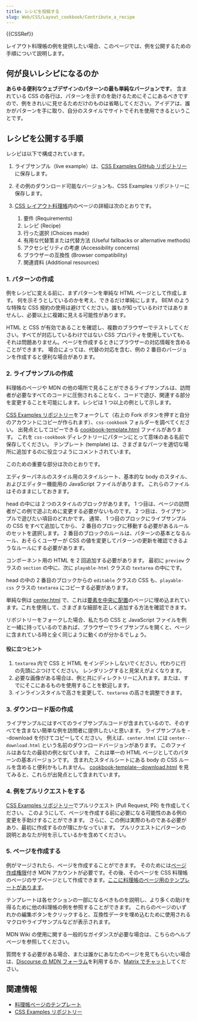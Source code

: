 ```yaml
---
title: レシピを投稿する
slug: Web/CSS/Layout_cookbook/Contribute_a_recipe
---
```


{{CSSRef}}

レイアウト料理帳の例を提供したい場合、このページでは、例を公開するための手順について説明します。

## 何が良いレシピになるのか

**あらゆる便利なウェブデザインのパターンの最も単純なバージョンです**。 含まれている CSS の各行は、パターンを示すのを助けるためにそこにあるべきですので、例をきれいに見せるためだけのものは省略してください。アイデアは、誰かがパターンを手に取り、自分のスタイルでサイトでそれを使用できるということです。

## レシピを公開する手順

レシピは以下で構成されています。

1. ライブサンプル（live example）は、[CSS Examples GitHub リポジトリー](https://github.com/mdn/css-examples)に保存します。
2. その例のダウンロード可能なバージョンも、CSS Examples リポジトリーに保存します。
3. [CSS レイアウト料理帳](/ja/docs/Web/CSS/Layout_cookbook)内のページの詳細は次のとおりです。

    1. 要件 (Requirements)
    2. レシピ (Recipe)
    3. 行った選択 (Choices made)
    4. 有用な代替策または代替方法 (Useful fallbacks or alternative methods)
    5. アクセシビリティの考慮 (Accessibility concerns)
    6. ブラウザーの互換性 (Browser compatibility)
    7. 関連資料 (Additional resources)

### 1. パターンの作成

例をレシピに変える前に、まずパターンを単純な HTML ページとして作成します。 何を示そうとしているのかを考え、できるだけ単純にします。 BEM のような特殊な CSS 規約の使用は避けてください。誰もが知っているわけではありませんし、必要以上に複雑に見える可能性があります。

HTML と CSS が有効であることを確認し、複数のブラウザーでテストしてください。すべてが対応しているわけではない CSS プロパティを使用していても、それは問題ありません。ページを作成するときにブラウザーの対応情報を含めることができます。 場合によっては、代替の対応を含む、例の 2 番目のバージョンを作成すると便利な場合があります。

### 2. ライブサンプルの作成

料理帳のページや MDN の他の場所で見ることができるライブサンプルは、訪問者が必要なすべてのコードに圧倒されることなく、コードで遊び、関連する部分を変更することを可能にします。レシピは 1 つ以上の例として示します。

[CSS Examples リポジトリー](https://github.com/mdn/css-examples)をフォークして（右上の Fork ボタンを押すと自分のアカウントにコピーが作られます）、`css-cookbook` フォルダーを調べてください。 出発点としてコピーできる [cookbook-template.html](https://github.com/mdn/css-examples/blob/master/css-cookbook/cookbook-template.html) ファイルがあります。 これを `css-cookbook` ディレクトリーにパターンにとって意味のある名前で保存してください。 テンプレート (template) は、さまざまなパーツを適切な場所に追加するのに役立つようにコメントされています。

このための重要な部分は次のとおりです。

エディターパネルのスタイル用のスタイルシート、基本的な body のスタイル、およびエディター機能用の JavaScript ファイルがあります。 これらのファイルはそのままにしておきます。

head の中には 2 つのスタイルのブロックがあります。 1 つ目は、ページの訪問者がこの例で遊ぶために変更する必要がないものです。 2 つ目は、ライブサンプルで遊びたい項目のどれかです。 通常、 1 つ目のブロックにライブサンプルの CSS をすべて追加してから、 2 番目のブロックに移動する必要があるルールのセットを選択します。 2 番目のブロックのルールは、パターンの基本となるルール、おそらくユーザーが CSS の値を変更してパターンの更新を確認できるようなルールにする必要があります。

コンポーネント用の HTML を 2 回追加する必要があります。 最初に `preview` クラスの `section` の中に、次に `playable-html` クラスの `textarea` の中にです。

head の中の 2 番目のブロックからの `editable` クラスの CSS も、`playable-css` クラスの `textarea` にコピーする必要があります。

単純な例は [center.html](https://github.com/mdn/css-examples/blob/master/css-cookbook/center.html) で、これは[要素を中央に配置](/ja/docs/Web/CSS/Layout_cookbook/Center_an_element)のページに埋め込まれています。これを使用して、さまざまな細部を正しく追加する方法を確認できます。

リポジトリーをフォークした場合、私たちの CSS と JavaScript ファイルを例と一緒に持っているのであれば、ブラウザーでライブサンプルを開くと、ページに含まれている時と全く同じように動くのが分かるでしょう。

#### 役に立つヒント

1. `textarea` 内で CSS と HTML をインデントしないでください。代わりに行の先頭にぶつけてください。 レンダリングすると見栄えがよくなります。
2. 必要な画像がある場合は、例と共にディレクトリーに入れます。または、すでにそこにあるものを使用することを歓迎します。
3. インラインスタイルで高さを変更して、`textarea` の高さを調整できます。

### 3. ダウンロード版の作成

ライブサンプルにはすべてのライブサンプルコードが含まれているので、そのすべてを含まない簡単な例を訪問者に提供したいと思います。 ライブサンプルを --download を付けてコピーしてください。 例えば、`center.html` には `center--download.html` という名前のダウンロードバージョンがあります。 このファイルはあなたの最初の例と似ています。 これは単一の HTML ページとしてのパターンの基本バージョンです。 含まれたスタイルシートにある body の CSS ルールを含めると便利かもしれません。 [cookbook-template--download.html](https://github.com/mdn/css-examples/blob/master/css-cookbook/cookbook-template--download.html) を見てみると、これらが出発点として含まれています。

### 4. 例をプルリクエストをする

[CSS Examples リポジトリー](https://github.com/mdn/css-examples)でプルリクエスト (Pull Request, PR) を作成してください。 このようにして、ページを作成する前に必要になる可能性のある例の変更を手助けすることができます。 さらに、この例は実際のものである必要があり、最初に作成するのが理にかなっています。 プルリクエストにパターンの説明とあなたが何を示しているかを含めてください。

### 5. ページを作成する

例がマージされたら、ページを作成することができます。 そのためには[ページ作成権限](/ja/docs/MDN/Contribute/Howto/Create_and_edit_pages#getting_page-creation_permissions)付き MDN アカウントが必要です。その後、そのページを CSS 料理帳のページのサブページとして作成できます。[ここに料理帳のページ用のテンプレートがあります](/ja/docs/Web/CSS/Layout_cookbook/Contribute_a_recipe/Cookbook_template)。

テンプレートは各セクションの一部になるべきものを説明し、より多くの助けを得るために他の料理帳の例を参照することができます。 これらのページのいずれかの編集ボタンをクリックすると、互換性データを埋め込むために使用されるマクロやライブサンプルなどが表示されます。

MDN Wiki の使用に関する一般的なガイダンスが必要な場合は、こちらのヘルプページを参照してください。

質問をする必要がある場合、または誰かにあなたのページを見てもらいたい場合は、[Discourse の MDN フォーラム](https://discourse.mozilla.org/c/mdn)を利用するか、[Matrix でチャット](/ja/docs/MDN/Community/Conversations#synchronous_chat)してください。

## 関連情報

- [料理帳ページのテンプレート](/ja/docs/Web/CSS/Layout_cookbook/Contribute_a_recipe/Cookbook_template)
- [CSS Examples リポジトリー](https://github.com/mdn/css-examples)
